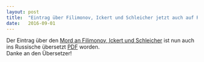 ```yaml
---
layout: post
title:  "Eintrag über Filimonov, Ickert und Schleicher jetzt auch auf Russisch"
date:   2016-09-01
---
```


Der Eintrag über den [Mord an Filimonov, Ickert und Schleicher](http://unvergessen.blogsport.de/filimonov-ickertschleicher/) ist nun auch ins Russische übersetzt [PDF](http://unvergessen.blogsport.de/images/Morde.in.Heidenheim.Russisch.pdf) worden.  
Danke an den Übersetzer!

